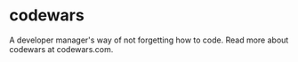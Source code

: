 # codewars
A developer manager's way of not forgetting how to code. Read more about codewars at codewars.com.
